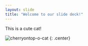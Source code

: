 ```yaml
---
layout: slide
title: "Welcome to our slide deck!"
---
```


This is a cute cat!

![cherryontop-o-cat](https://octodex.github.com/images/cherryontop-o-cat.png)
{: .center}
